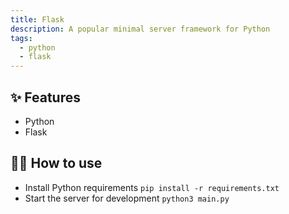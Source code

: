 ```yaml
---
title: Flask
description: A popular minimal server framework for Python
tags:
  - python
  - flask
---
```



## ✨ Features

- Python
- Flask

## 💁‍♀️ How to use

- Install Python requirements `pip install -r requirements.txt`
- Start the server for development `python3 main.py`
